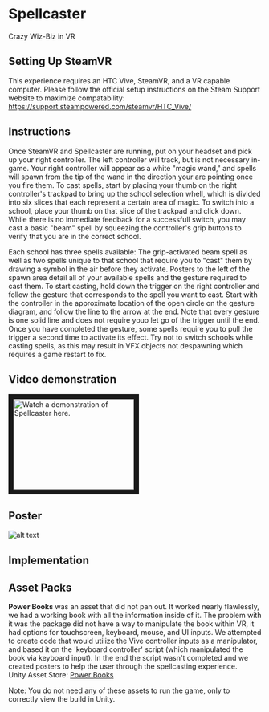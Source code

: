 # Spellcaster
Crazy Wiz-Biz in VR

## Setting Up SteamVR
This experience requires an HTC Vive, SteamVR, and a VR capable computer. Please follow the official setup instructions on the Steam Support website to maximize compatability:  
https://support.steampowered.com/steamvr/HTC_Vive/

## Instructions
Once SteamVR and Spellcaster are running, put on your headset and pick up your right controller. The left controller will track, but is not necessary in-game. Your right controller will appear as a white "magic wand," and spells will spawn from the tip of the wand in the direction your are pointing once you fire them. To cast spells, start by placing your thumb on the right controller's trackpad to bring up the school selection whell, which is divided into six slices that each represent a certain area of magic. To switch into a school, place your thumb on that slice of the trackpad and click down. While there is no immediate feedback for a successfull switch, you may cast a basic "beam" spell by squeezing the controller's grip buttons to verify that you are in the correct school.

Each school has three spells available: The grip-activated beam spell as well as two spells unique to that school that require you to "cast" them by drawing a symbol in the air before they activate. Posters to the left of the spawn area detail all of your available spells and the gesture required to cast them. To start casting, hold down the trigger on the right controller and follow the gesture that corresponds to the spell you want to cast. Start with the controller in the approximate location of the open circle on the gesture diagram, and follow the line to the arrow at the end. Note that every gesture is one solid line and does not require youo let go of the trigger until the end. Once you have completed the gesture, some spells require you to pull the trigger a second time to activate its effect. Try not to switch schools while casting spells, as this may result in VFX objects not despawning which requires a game restart to fix.

## Video demonstration
<a href="http://www.youtube.com/watch?feature=player_embedded&v=2Tr5sjjO_sk&" target="_blank"><img src="http://img.youtube.com/vi/2Tr5sjjO_sk&/0.jpg" alt="Watch a demonstration of Spellcaster here." width="240" height="180" border="10"/></a>

## Poster
![alt text][poster]

[poster]: https://i.imgur.com/L74SpXD.png "Poster displayed on the OC"

## Implementation

## Asset Packs

**Power Books** was an asset that did not pan out. It worked nearly flawlessly, we had a working book with all the information inside of it. The problem with it was the package did not have a way to manipulate the book within VR, it had options for touchscreen, keyboard, mouse, and UI inputs.  We attempted to create code that would utilize the Vive controller inputs as a manipulator, and based it on the 'keyboard controller' script (which manipulated the book via keyboard input).  In the end the script wasn't completed and we created posters to help the user through the spellcasting experience.  
Unity Asset Store: [Power Books](https://assetstore.unity.com/packages/3d/props/interior/power-books-95500 "Power Books - Asset Store]")

Note: You do not need any of these assets to run the game, only to correctly view the build in Unity.
